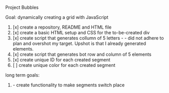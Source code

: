 Project Bubbles

Goal: dynamically creating a grid with JavaScript

1. [x] create a repository, README and HTML file
2. [x] create a basic HTML setup and CSS for the to\-be\-created div
3. [x] create script that generates collumn of 5 letters
\- \- did not adhere to plan and overshot my target. Upshot is that I already generated elements.
4. [x] create script that generates bot row and column of 5 elements
5. [x] create unique ID for each created segment
6. [ ] create unique color for each created segment


long term goals:

1. \- create functionality to make segments switch place 
